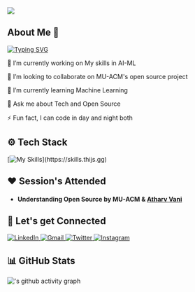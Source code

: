 <img src="https://komarev.com/ghpvc/?username=UnboundSB&label=Profile+Views&color=2f81f7&style=for-the-badge" />

## About Me 👤
[![Typing SVG](https://readme-typing-svg.demolab.com/?lines=Student+Second+year;Python+Programmer;AI+ML+Enthusiast)](https://git.io/typing-svg)

🔭 I’m currently working on My skills in AI-ML

👯 I’m looking to collaborate on MU-ACM's open source project

🌱 I’m currently learning Machine Learning

💬 Ask me about Tech and Open Source

⚡ Fun fact, I can code in day and night both

## ⚙️ Tech Stack

[![My Skills](https://skillicons.dev/icons?i=java,python,cpp,c,)](https://skills.thijs.gg)

## ❤️ Session's Attended

- #### Understanding Open Source by MU-ACM & [Atharv Vani](https://www.linkedin.com/in/atharv-vani110/)

## 🤝 Let's get Connected
<div align="left">
  <a href="https://www.linkedin.com/in/siddhesh-bhatt-92b27928a/" target="_blank">
    <img alt="LinkedIn" src="https://img.shields.io/badge/linkedin-%230077B5.svg?style=for-the-badge&logo=linkedin&logoColor=white"/>
  </a>
  <a href="mailto:sidbhatt85@gmail.com" target="_blank">
    <img alt="Gmail" src="https://img.shields.io/badge/Gmail-D14836?style=for-the-badge&logo=gmail&logoColor=white"/>
  </a>
  <a href="https://twitter.com/<your-twitter-username>" target="_blank">
    <img alt="Twitter" src="https://img.shields.io/badge/Twitter-%231DA1F2.svg?style=for-the-badge&logo=Twitter&logoColor=white"/>
  </a>
  <a href="https://www.instagram.com/<your-instagram-username>" target="_blank">
    <img alt="Instagram" src="https://img.shields.io/badge/Instagram-%23E4405F.svg?style=for-the-badge&logo=Instagram&logoColor=white"/>
  </a>
</div>

## 📊 GitHub Stats

![<Siddhesh>'s github activity graph](https://github-readme-activity-graph.vercel.app/graph?username=<your-github-username>&bg_color=1c1c1c&color=e6e6e6&line=e6e6e6&point=c2c2c2&area=true&area_color=c2c2c2&hide_border=true)
